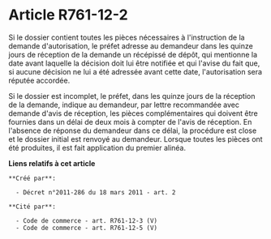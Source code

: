 # Article R761-12-2

Si le dossier contient toutes les pièces nécessaires à l'instruction de la demande d'autorisation, le préfet adresse au
demandeur dans les quinze jours de réception de la demande un récépissé de dépôt, qui mentionne la date avant laquelle la
décision doit lui être notifiée et qui l'avise du fait que, si aucune décision ne lui a été adressée avant cette date,
l'autorisation sera réputée accordée. 

Si le dossier est incomplet, le préfet, dans les quinze jours de la réception de la demande, indique au demandeur, par lettre
recommandée avec demande d'avis de réception, les pièces complémentaires qui doivent être fournies dans un délai de deux mois
à compter de l'avis de réception. En l'absence de réponse du demandeur dans ce délai, la procédure est close et le dossier
initial est renvoyé au demandeur. Lorsque toutes les pièces ont été produites, il est fait application du premier alinéa.

**Liens relatifs à cet article**

	**Créé par**:

	  - Décret n°2011-286 du 18 mars 2011 - art. 2

	**Cité par**:

	  - Code de commerce - art. R761-12-3 (V)
	  - Code de commerce - art. R761-12-5 (V)
